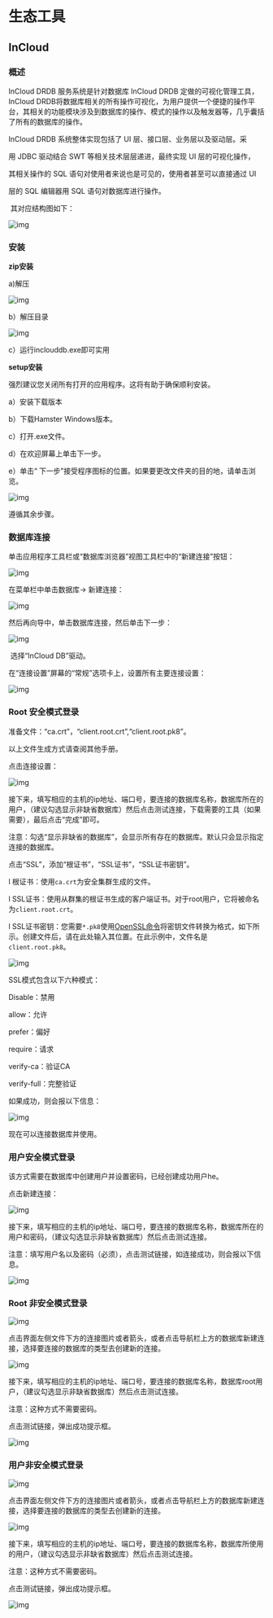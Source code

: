 
# **生态工具**

## **InCloud** 

### **概述**

InCloud DRDB 服务系统是针对数据库 InCloud DRDB 定做的可视化管理工具，InCloud DRDB将数据库相关的所有操作可视化，为用户提供一个便捷的操作平台，其相关的功能模块涉及到数据库的操作、模式的操作以及触发器等，几乎囊括了所有的数据库的操作。

InCloud DRDB 系统整体实现包括了 UI 层、接口层、业务层以及驱动层。采

用 JDBC 驱动结合 SWT 等相关技术层层递进，最终实现 UI 层的可视化操作，

其相关操作的 SQL 语句对使用者来说也是可见的，使用者甚至可以直接通过 UI

层的 SQL 编辑器用 SQL 语句对数据库进行操作。

​    其对应结构图如下：

![img](././assets/tools/clip_image002.png)

### **安装**

**zip安装**

 

a)解压

![img](././assets/tools/clip_image004.jpg)

b）解压目录

![img](././assets/tools/clip_image006.jpg)

c）运行inclouddb.exe即可实用

 

**setup安装**

 

强烈建议您关闭所有打开的应用程序。这将有助于确保顺利安装。

a）安装下载版本

b）下载Hamster Windows版本。

c）打开.exe文件。

d）在欢迎屏幕上单击下一步。

e）单击“ 下一步”接受程序图标的位置。如果要更改文件夹的目的地，请单击浏览。

![img](./assets/tools/clip_image008.jpg)

遵循其余步骤。

 

### **数据库连接**

单击应用程序工具栏或“数据库浏览器”视图工具栏中的“新建连接”按钮：

![img](./assets/tools/clip_image009.png)

在菜单栏中单击数据库-> 新建连接：

![img](./assets/tools/clip_image010.png)

然后再向导中，单击数据库连接，然后单击下一步：

![img](./assets/tools/clip_image012.jpg)

​    选择“InCloud DB”驱动。

在“连接设置”屏幕的“常规”选项卡上，设置所有主要连接设置：

![img](./assets/tools/clip_image014.jpg)

 

### **Root**    **安全模式登录**

准备文件：“ca.crt”，“client.root.crt”,“client.root.pk8”。

以上文件生成方式请查阅其他手册。

点击连接设置：

![img](./assets/tools/clip_image016.jpg)

接下来，填写相应的主机的ip地址、端口号，要连接的数据库名称，数据库所在的用户，（建议勾选显示非缺省数据库）然后点击测试连接，下载需要的工具（如果需要），最后点击“完成”即可。

注意：勾选“显示非缺省的数据库”，会显示所有存在的数据库。默认只会显示指定连接的数据库。

点击“SSL”，添加“根证书”，“SSL证书”，“SSL证书密钥”。

l 根证书：使用`ca.crt`为安全集群生成的文件。

l SSL证书：使用从群集的根证书生成的客户端证书。对于root用户，它将被命名为`client.root.crt`。

l SSL证书密钥：您需要`*.pk8`使用[OpenSSL命令](https://wiki.openssl.org/index.php/Command_Line_Utilities#pkcs8_.2F_pkcs5)将密钥文件转换为格式，如下所示。创建文件后，请在此处输入其位置。在此示例中，文件名是`client.root.pk8`。

![img](./assets/tools/clip_image018.jpg)

SSL模式包含以下六种模式：

Disable：禁用

allow：允许

prefer：偏好

require：请求

verify-ca：验证CA

verify-full：完整验证

如果成功，则会报以下信息：

![img](./assets/tools/clip_image020.jpg)

现在可以连接数据库并使用。

### **用户安全模式登录**

 

该方式需要在数据库中创建用户并设置密码，已经创建成功用户he。

点击新建连接：

![img](./assets/tools/clip_image021.png)

接下来，填写相应的主机的ip地址、端口号，要连接的数据库名称，数据库所在的用户和密码，（建议勾选显示非缺省数据库）然后点击测试连接。

注意：填写用户名以及密码（必须），点击测试链接，如连接成功，则会报以下信息。

![img](./assets/tools/clip_image022.jpg)

 

### **Root**   **非安全模式登录**

 

![img](./assets/tools/clip_image023.png)

点击界面左侧文件下方的连接图片或者箭头，或者点击导航栏上方的数据库新建连接，选择要连接的数据库的类型去创建新的连接。

![img](./assets/tools/clip_image024.png)

接下来，填写相应的主机的ip地址、端口号，要连接的数据库名称，数据库root用户，（建议勾选显示非缺省数据库）然后点击测试连接。

注意：这种方式不需要密码。

点击测试链接，弹出成功提示框。

![img](./assets/tools/clip_image025.jpg)

 

### **用户非安全模式登录**

 

![img](./assets/tools/clip_image023.png)

点击界面左侧文件下方的连接图片或者箭头，或者点击导航栏上方的数据库新建连接，选择要连接的数据库的类型去创建新的连接。

![img](./assets/tools/clip_image026.png)

接下来，填写相应的主机的ip地址、端口号，要连接的数据库名称，数据库所使用的用户，（建议勾选显示非缺省数据库）然后点击测试连接。

注意：这种方式不需要密码。

点击测试链接，弹出成功提示框。

![img](./assets/tools/clip_image027.jpg)
